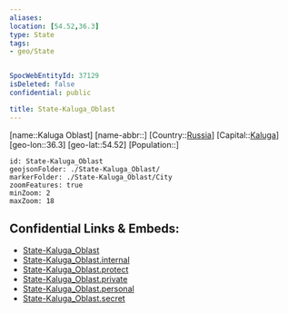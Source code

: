 ```yaml
---
aliases: 
location: [54.52,36.3]
type: State
tags:
- geo/State


SpocWebEntityId: 37129
isDeleted: false
confidential: public

title: State-Kaluga_Oblast
---
```

[name::Kaluga Oblast]
[name-abbr::]
[Country::[Russia](geo/Continent/Europe/Russia.md)]
[Capital::[Kaluga](geo/Continent/Europe/Russia/City/Kaluga.md)]
[geo-lon::36.3]
[geo-lat::54.52]
[Population::]



```leaflet
id: State-Kaluga_Oblast
geojsonFolder: ./State-Kaluga_Oblast/
markerFolder: ./State-Kaluga_Oblast/City
zoomFeatures: true 
minZoom: 2 
maxZoom: 18
```


## Confidential Links & Embeds: 
- [State-Kaluga_Oblast](../../../../../../_public/geo/Continent/Europe/Russia/State/State-Kaluga_Oblast.md) 
- [State-Kaluga_Oblast.internal](../../../../../../_internal/geo/Continent/Europe/Russia/State/State-Kaluga_Oblast.internal.md) 
- [State-Kaluga_Oblast.protect](../../../../../../_protect/geo/Continent/Europe/Russia/State/State-Kaluga_Oblast.protect.md) 
- [State-Kaluga_Oblast.private](../../../../../../_private/geo/Continent/Europe/Russia/State/State-Kaluga_Oblast.private.md) 
- [State-Kaluga_Oblast.personal](../../../../../../_personal/geo/Continent/Europe/Russia/State/State-Kaluga_Oblast.personal.md) 
- [State-Kaluga_Oblast.secret](../../../../../../_secret/geo/Continent/Europe/Russia/State/State-Kaluga_Oblast.secret.md) 
